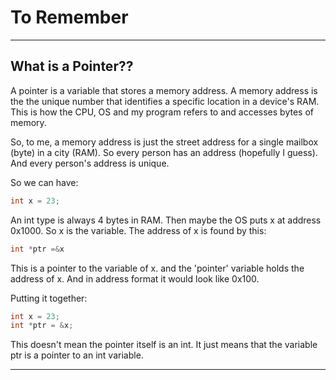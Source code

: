 # To Remember 
---
## What is a Pointer??
A pointer is a variable that stores a memory address. A memory address is the 
the unique number that identifies a specific location in a device's RAM. This is how the CPU, OS and my program refers to and accesses bytes of memory.

So, to me, a memory address is just the street address for a single mailbox (byte) in a city (RAM). So every person has an address (hopefully I guess). And every person's address is unique. 

So we can have:
```c
int x = 23;
```

An int type is always 4 bytes in RAM. Then maybe the OS puts x at address 0x1000. So x is the variable. The address of x is found by this:

```c
int *ptr =&x 
```

This is a pointer to the variable of x. and the 'pointer' variable holds the address of x. And in address format it would look like 0x100. 

Putting it together:
```c
int x = 23;
int *ptr = &x;
```

This doesn't mean the pointer itself is an int. It just means that the variable ptr is a pointer to an int variable. 

---

